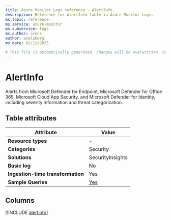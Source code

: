 ```yaml
---
title: Azure Monitor Logs reference - AlertInfo
description: Reference for AlertInfo table in Azure Monitor Logs.
ms.topic: reference
ms.service: azure-monitor
ms.subservice: logs
ms.author: orens
author: osalzberg
ms.date: 02/11/2025

# This file is automatically generated. Changes will be overwritten. Do not change this file directly.
---
```


# AlertInfo

Alerts from Microsoft Defender for Endpoint, Microsoft Defender for Office 365, Microsoft Cloud App Security, and Microsoft Defender for Identity, including severity information and threat categorization.


## Table attributes

|Attribute|Value|
|---|---|
|**Resource types**|-|
|**Categories**|Security|
|**Solutions**| SecurityInsights|
|**Basic log**|No|
|**Ingestion-time transformation**|Yes|
|**Sample Queries**|[Yes](/azure/azure-monitor/reference/queries/alertinfo)|



## Columns
  
[!INCLUDE [alertinfo](~/reusable-content/ce-skilling/azure/includes/azure-monitor/reference/tables/alertinfo-include.md)]
